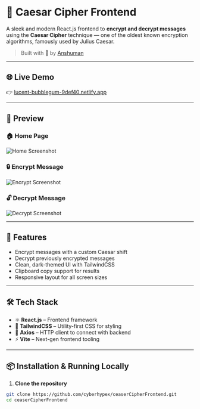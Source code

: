 # 🔐 Caesar Cipher Frontend

A sleek and modern React.js frontend to **encrypt and decrypt messages** using the **Caesar Cipher** technique — one of the oldest known encryption algorithms, famously used by Julius Caesar.

> Built with 💙 by [Anshuman](https://github.com/cyberhypex)

---

## 🌐 Live Demo

👉 [lucent-bubblegum-9def40.netlify.app](https://lucent-bubblegum-9def40.netlify.app/)

---

## 📸 Preview

### 🏠 Home Page
![Home Screenshot](./Screenshot%202025-06-29%20004918.png)

### 🔒 Encrypt Message
![Encrypt Screenshot](./Screenshot%202025-06-29%20004942.png)

### 🔓 Decrypt Message
![Decrypt Screenshot](./Screenshot%202025-06-29%20005021.png)

---

## 🚀 Features

- Encrypt messages with a custom Caesar shift
- Decrypt previously encrypted messages
- Clean, dark-themed UI with TailwindCSS
- Clipboard copy support for results
- Responsive layout for all screen sizes

---

## 🛠 Tech Stack

- ⚛️ **React.js** – Frontend framework
- 🎨 **TailwindCSS** – Utility-first CSS for styling
- 🔗 **Axios** – HTTP client to connect with backend
- ⚡ **Vite** – Next-gen frontend tooling

---

## 📦 Installation & Running Locally

1. **Clone the repository**

```bash
git clone https://github.com/cyberhypex/ceaserCipherFrontend.git
cd ceaserCipherFrontend
